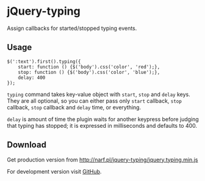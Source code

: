 jQuery-typing
=============

Assign callbacks for started/stopped typing events.


Usage
-----

    $(':text').first().typing({
        start: function () {$('body').css('color', 'red');},
        stop: function () {$('body').css('color', 'blue');},
        delay: 400
    });

`typing` command takes key-value object with `start`, `stop` and
`delay` keys. They are all optional, so you can either pass only
`start` callback, `stop` callback, `stop` callback and `delay` time,
or everything.

`delay` is amount of time the plugin waits for another keypress before
judging that typing has stopped; it is expressed in milliseconds and
defaults to 400.


Download
--------

Get production version from
<http://narf.pl/jquery-typing/jquery.typing.min.js>

For development version visit [GitHub][].

  [GitHub]: http://github.com/narfdotpl/jquery-typing

